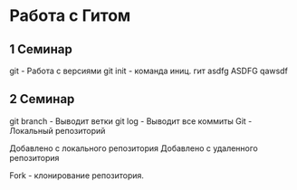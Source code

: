 # Работа с Гитом
## 1 Семинар
git - Работа с версиями
git init - команда иниц. гит
asdfg
ASDFG
qawsdf
## 2 Семинар
git branch - Выводит ветки
git log - Выводит все коммиты
Git - Локальный репозиторий

Добавлено с локального репозитория
Добавлено с удаленного репозитория

Fork - клонирование репозитория.
